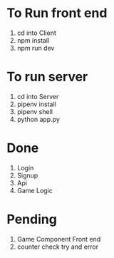 # To Run front end
1. cd into Client
2. npm install
2. npm run dev

# To run server
1. cd into Server
2. pipenv install
3. pipenv shell
4. python app.py


# Done
1. Login
2. Signup
3. Api
4. Game Logic

# Pending
1. Game Component Front end
2. counter check try and error
